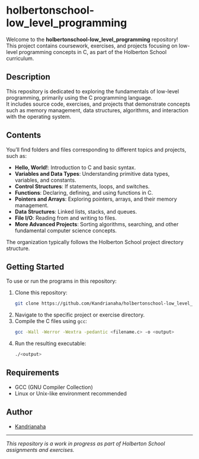 # holbertonschool-low_level_programming

Welcome to the **holbertonschool-low_level_programming** repository!  
This project contains coursework, exercises, and projects focusing on low-level programming concepts in C, as part of the Holberton School curriculum.

## Description

This repository is dedicated to exploring the fundamentals of low-level programming, primarily using the C programming language.  
It includes source code, exercises, and projects that demonstrate concepts such as memory management, data structures, algorithms, and interaction with the operating system.

## Contents

You’ll find folders and files corresponding to different topics and projects, such as:

- **Hello, World!**: Introduction to C and basic syntax.
- **Variables and Data Types**: Understanding primitive data types, variables, and constants.
- **Control Structures**: If statements, loops, and switches.
- **Functions**: Declaring, defining, and using functions in C.
- **Pointers and Arrays**: Exploring pointers, arrays, and their memory management.
- **Data Structures**: Linked lists, stacks, and queues.
- **File I/O**: Reading from and writing to files.
- **More Advanced Projects**: Sorting algorithms, searching, and other fundamental computer science concepts.

The organization typically follows the Holberton School project directory structure.

## Getting Started

To use or run the programs in this repository:

1. Clone this repository:
   ```bash
   git clone https://github.com/Kandrianaha/holbertonschool-low_level_programming.git
   ```
2. Navigate to the specific project or exercise directory.
3. Compile the C files using `gcc`:
   ```bash
   gcc -Wall -Werror -Wextra -pedantic <filename.c> -o <output>
   ```
4. Run the resulting executable:
   ```bash
   ./<output>
   ```

## Requirements

- GCC (GNU Compiler Collection)
- Linux or Unix-like environment recommended


## Author

- [Kandrianaha](https://github.com/Kandrianaha)


---

*This repository is a work in progress as part of Holberton School assignments and exercises.*
